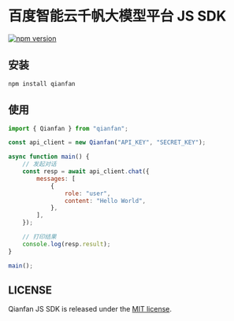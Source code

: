 # 百度智能云千帆大模型平台 JS SDK

[![npm version](https://badge.fury.io/js/qianfan.svg)](https://www.npmjs.com/package/qianfan)

## 安装

```shell
npm install qianfan
```

## 使用

```javascript
import { Qianfan } from "qianfan";

const api_client = new Qianfan("API_KEY", "SECRET_KEY");

async function main() {
    // 发起对话
    const resp = await api_client.chat({
        messages: [
            {
                role: "user",
                content: "Hello World",
            },
        ],
    });

    // 打印结果
    console.log(resp.result);
}

main();
```

## LICENSE

Qianfan JS SDK is released under the [MIT license](https://github.com/maxoyed/qianfan-jssdk/blob/master/LICENSE).
